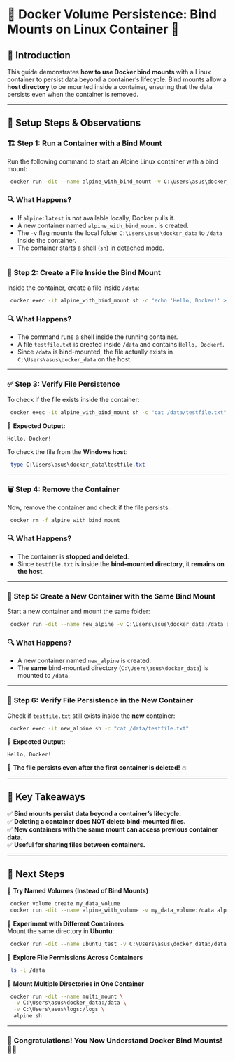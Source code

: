 # 🚀 Docker Volume Persistence: Bind Mounts on Linux Container 🐳

## 📌 Introduction  
This guide demonstrates **how to use Docker bind mounts** with a Linux container to persist data beyond a container’s lifecycle. Bind mounts allow a **host directory** to be mounted inside a container, ensuring that the data persists even when the container is removed.

---
## 🔧 **Setup Steps & Observations**  

### 🏗 **Step 1: Run a Container with a Bind Mount**
Run the following command to start an Alpine Linux container with a bind mount:
```sh
 docker run -dit --name alpine_with_bind_mount -v C:\Users\asus\docker_data:/data alpine:latest sh
```
### 🔍 **What Happens?**
- If `alpine:latest` is not available locally, Docker pulls it.
- A new container named `alpine_with_bind_mount` is created.
- The `-v` flag mounts the local folder `C:\Users\asus\docker_data` to `/data` inside the container.
- The container starts a shell (`sh`) in detached mode.

---
### 📄 **Step 2: Create a File Inside the Bind Mount**
Inside the container, create a file inside `/data`:
```sh
 docker exec -it alpine_with_bind_mount sh -c "echo 'Hello, Docker!' > /data/testfile.txt"
```
### 🔍 **What Happens?**
- The command runs a shell inside the running container.
- A file `testfile.txt` is created inside `/data` and contains `Hello, Docker!`.
- Since `/data` is bind-mounted, the file actually exists in `C:\Users\asus\docker_data` on the host.

---
### ✅ **Step 3: Verify File Persistence**
To check if the file exists inside the container:
```sh
 docker exec -it alpine_with_bind_mount sh -c "cat /data/testfile.txt"
```
📌 **Expected Output:**
```
Hello, Docker!
```
To check the file from the **Windows host**:
```powershell
 type C:\Users\asus\docker_data\testfile.txt
```
---
### 🗑 **Step 4: Remove the Container**
Now, remove the container and check if the file persists:
```sh
 docker rm -f alpine_with_bind_mount
```
### 🔍 **What Happens?**
- The container is **stopped and deleted**.
- Since `testfile.txt` is inside the **bind-mounted directory**, it **remains on the host**.

---
### 🔄 **Step 5: Create a New Container with the Same Bind Mount**
Start a new container and mount the same folder:
```sh
 docker run -dit --name new_alpine -v C:\Users\asus\docker_data:/data alpine sh
```
### 🔍 **What Happens?**
- A new container named `new_alpine` is created.
- The **same** bind-mounted directory (`C:\Users\asus\docker_data`) is mounted to `/data`.

---
### 🔎 **Step 6: Verify File Persistence in the New Container**
Check if `testfile.txt` still exists inside the **new** container:
```sh
 docker exec -it new_alpine sh -c "cat /data/testfile.txt"
```
📌 **Expected Output:**
```
Hello, Docker!
```
🚀 **The file persists even after the first container is deleted!** 🔥

---
## 🎯 **Key Takeaways**
✅ **Bind mounts persist data beyond a container’s lifecycle.**  
✅ **Deleting a container does NOT delete bind-mounted files.**  
✅ **New containers with the same mount can access previous container data.**  
✅ **Useful for sharing files between containers.**  

---
## 🚀 **Next Steps**
🔹 **Try Named Volumes (Instead of Bind Mounts)**  
```sh
 docker volume create my_data_volume
 docker run -dit --name alpine_with_volume -v my_data_volume:/data alpine sh
```
🔹 **Experiment with Different Containers**  
Mount the same directory in **Ubuntu**:
```sh
 docker run -dit --name ubuntu_test -v C:\Users\asus\docker_data:/data ubuntu bash
```
🔹 **Explore File Permissions Across Containers**
```sh
 ls -l /data
```
🔹 **Mount Multiple Directories in One Container**
```sh
 docker run -dit --name multi_mount \
  -v C:\Users\asus\docker_data:/data \
  -v C:\Users\asus\logs:/logs \
  alpine sh
```

---
### 🎉 **Congratulations! You Now Understand Docker Bind Mounts!** 🚀🐳

